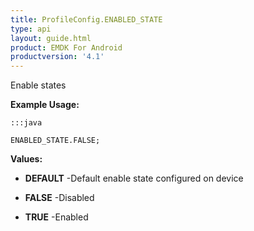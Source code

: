 ```yaml
---
title: ProfileConfig.ENABLED_STATE
type: api
layout: guide.html
product: EMDK For Android
productversion: '4.1'
---
```



Enable states
 
 

**Example Usage:**
	
	:::java
	
	ENABLED_STATE.FALSE;
	


**Values:**

* **DEFAULT** -Default enable state configured on device

* **FALSE** -Disabled

* **TRUE** -Enabled












